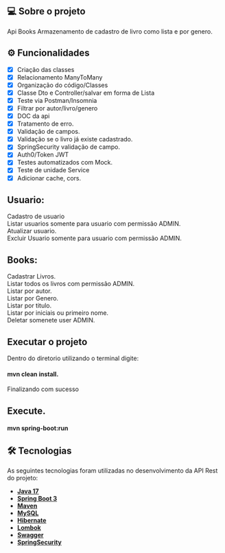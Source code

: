 ## 💻 Sobre o projeto

Api Books Armazenamento de cadastro de livro como lista e por genero.

## ⚙️ Funcionalidades
- [x] Criação das classes
- [x] Relacionamento ManyToMany
- [x] Organização do código/Classes
- [x] Classe Dto e Controller/salvar em forma de Lista
- [x] Teste via Postman/Insomnia
- [x] Filtrar por autor/livro/genero
- [x] DOC da api
- [x] Tratamento de erro.
- [x] Validação de campos.
- [x] Validação se o livro já existe cadastrado.
- [x] SpringSecurity validação de campo.
- [x] Auth0/Token JWT
- [x] Testes automatizados com Mock.
- [x] Teste de unidade Service
- [x] Adicionar cache, cors. 

## Usuario:
Cadastro de usuario<br>
Listar usuarios somente para usuario com permissão ADMIN.<br>
Atualizar usuario.<br>
Excluir Usuario somente para usuario com permissão ADMIN.

## Books:
Cadastrar Livros.<br>
Listar todos os livros com permissão ADMIN.<br>
Listar por autor.<br>
Listar por Genero.<br>
Listar por titulo.<br>
Listar por iniciais ou primeiro nome.<br>
Deletar somenete user ADMIN.

## Executar o projeto
Dentro do diretorio utilizando o terminal digite:

#### mvn clean install.

Finalizando com sucesso

## Execute.

#### mvn spring-boot:run

## 

## 🛠 Tecnologias

As seguintes tecnologias foram utilizadas no desenvolvimento da API Rest do projeto:

- **[Java 17](https://www.oracle.com/java)**
- **[Spring Boot 3](https://spring.io/projects/spring-boot)**
- **[Maven](https://maven.apache.org)**
- **[MySQL](https://www.mysql.com)**
- **[Hibernate](https://hibernate.org)**
- **[Lombok](https://projectlombok.org)**
- **[Swagger](https://swagger.io/docs/specification/about/)**
- **[SpringSecurity](https://docs.spring.io/spring-security/reference/index.html)**
